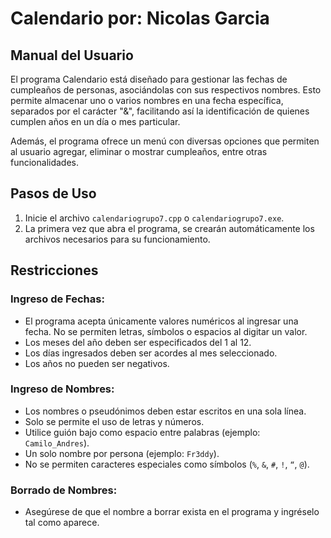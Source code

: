# Calendario por: Nicolas Garcia

## Manual del Usuario

El programa Calendario está diseñado para gestionar las fechas de cumpleaños de personas, asociándolas con sus respectivos nombres. Esto permite almacenar uno o varios nombres en una fecha específica, separados por el carácter "&", facilitando así la identificación de quienes cumplen años en un día o mes particular.

Además, el programa ofrece un menú con diversas opciones que permiten al usuario agregar, eliminar o mostrar cumpleaños, entre otras funcionalidades.

## Pasos de Uso

1. Inicie el archivo `calendariogrupo7.cpp` o `calendariogrupo7.exe`.
2. La primera vez que abra el programa, se crearán automáticamente los archivos necesarios para su funcionamiento.

## Restricciones

### Ingreso de Fechas:

- El programa acepta únicamente valores numéricos al ingresar una fecha. No se permiten letras, símbolos o espacios al digitar un valor.
- Los meses del año deben ser especificados del 1 al 12.
- Los días ingresados deben ser acordes al mes seleccionado.
- Los años no pueden ser negativos.

### Ingreso de Nombres:

- Los nombres o pseudónimos deben estar escritos en una sola línea.
- Solo se permite el uso de letras y números.
- Utilice guión bajo como espacio entre palabras (ejemplo: `Camilo_Andres`).
- Un solo nombre por persona (ejemplo: `Fr3ddy`).
- No se permiten caracteres especiales como símbolos (`%`, `&`, `#`, `!`, `“`, `@`).

### Borrado de Nombres:

- Asegúrese de que el nombre a borrar exista en el programa y ingréselo tal como aparece.
